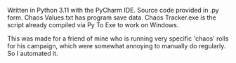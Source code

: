 Written in Python 3.11 with the PyCharm IDE. Source code provided in .py form. Chaos Values.txt has program save data. Chaos Tracker.exe is the script already compiled via Py To Exe to work on Windows.

This was made for a friend of mine who is running very specific 'chaos' rolls for his campaign, which were somewhat annoying to manually do regularly. So I automated it.
